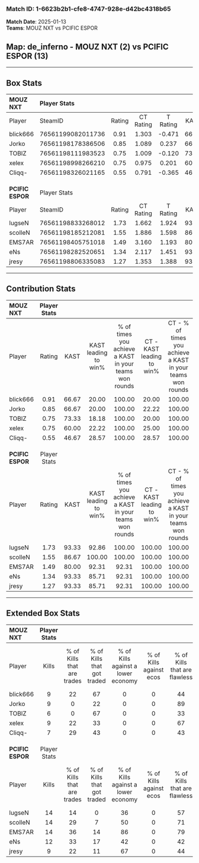 ### Match ID: 1-6623b2b1-cfe8-4747-928e-d42bc4318b65  
**Match Date**: 2025-01-13  
**Teams**: MOUZ NXT vs PCIFIC ESPOR  

## **Map**: de_inferno - MOUZ NXT (2) vs PCIFIC ESPOR (13)  
---  

## Box Stats  

| **MOUZ NXT**     | Player Stats      |        |           |          |       |      |       |         |        |      |     |
| :- | :- | :-: | :-: | :-: | :-: | :-: | :-: | :-: | :-: | :-: | :-: |
| Player           | SteamID           | Rating | CT Rating | T Rating | KAST  | ADR  | Kills | Assists | Deaths | K/D  | HS% |
| blick666         | 76561199082011736 |  0.91  |   1.303   |  -0.471  | 66.67 | 78.2 |   9   |    3    |   12   | 0.75 | 33  |
| Jorko            | 76561198178386506 |  0.85  |   1.089   |  0.237   | 66.67 | 58.3 |   9   |    3    |   12   | 0.75 | 44  |
| TOBlZ            | 76561198111983523 |  0.75  |   1.009   |  -0.120  | 73.33 | 73.5 |   6   |   10    |   14   | 0.43 | 16  |
| xelex            | 76561198998266210 |  0.75  |   0.975   |  0.201   | 60.00 | 56.1 |   9   |    2    |   13   | 0.69 | 55  |
| Cliqq-           | 76561198326021165 |  0.55  |   0.791   |  -0.365  | 46.67 | 52.9 |   7   |    1    |   12   | 0.58 | 57  |
|                  |                   |        |           |          |       |      |       |         |        |      |     |
|                  |                   |        |           |          |       |      |       |         |        |      |     |
|                  |                   |        |           |          |       |      |       |         |        |      |     |
| **PCIFIC ESPOR** | Player Stats      |        |           |          |       |      |       |         |        |      |     |
| Player           | SteamID           | Rating | CT Rating | T Rating | KAST  | ADR  | Kills | Assists | Deaths | K/D  | HS% |
| lugseN           | 76561198833268012 |  1.73  |   1.662   |  1.924   | 93.33 | 96.1 |  14   |    7    |   5    | 2.80 | 50  |
| scolleN          | 76561198185212081 |  1.55  |   1.886   |  1.598   | 86.67 | 88.5 |  14   |    2    |   7    | 2.00 | 50  |
| EMS7AR           | 76561198405751018 |  1.49  |   3.160   |  1.193   | 80.00 | 93.6 |  14   |    8    |   9    | 1.56 | 42  |
| eNs              | 76561198282520651 |  1.34  |   2.117   |  1.451   | 93.33 | 71.9 |  12   |    4    |   10   | 1.20 | 83  |
| jresy            | 76561198806335083 |  1.27  |   1.353   |  1.388   | 93.33 | 85.0 |   9   |    9    |   9    | 1.00 | 55  |
---  

## Contribution Stats  

| **MOUZ NXT**     | Player Stats |       |                      |                                                        |                           |                                                             |                          |                                                            |
| :- | :-: | :-: | :-: | :-: | :-: | :-: | :-: | :-: |
| Player           |    Rating    | KAST  | KAST leading to win% | % of times you achieve a KAST in your teams won rounds | CT - KAST leading to win% | CT - % of times you achieve a KAST in your teams won rounds | T - KAST leading to win% | T - % of times you achieve a KAST in your teams won rounds |
| blick666         |     0.91     | 66.67 |        20.00         |                         100.00                         |           20.00           |                           100.00                            |           0.00           |                            0.00                            |
| Jorko            |     0.85     | 66.67 |        20.00         |                         100.00                         |           22.22           |                           100.00                            |           0.00           |                            0.00                            |
| TOBlZ            |     0.75     | 73.33 |        18.18         |                         100.00                         |           20.00           |                           100.00                            |           0.00           |                            0.00                            |
| xelex            |     0.75     | 60.00 |        22.22         |                         100.00                         |           25.00           |                           100.00                            |           0.00           |                            0.00                            |
| Cliqq-           |     0.55     | 46.67 |        28.57         |                         100.00                         |           28.57           |                           100.00                            |           0.00           |                            0.00                            |
|                  |              |       |                      |                                                        |                           |                                                             |                          |                                                            |
|                  |              |       |                      |                                                        |                           |                                                             |                          |                                                            |
|                  |              |       |                      |                                                        |                           |                                                             |                          |                                                            |
| **PCIFIC ESPOR** | Player Stats |       |                      |                                                        |                           |                                                             |                          |                                                            |
| Player           |    Rating    | KAST  | KAST leading to win% | % of times you achieve a KAST in your teams won rounds | CT - KAST leading to win% | CT - % of times you achieve a KAST in your teams won rounds | T - KAST leading to win% | T - % of times you achieve a KAST in your teams won rounds |
| lugseN           |     1.73     | 93.33 |        92.86         |                         100.00                         |          100.00           |                           100.00                            |          90.91           |                           100.00                           |
| scolleN          |     1.55     | 86.67 |        100.00        |                         100.00                         |          100.00           |                           100.00                            |          100.00          |                           100.00                           |
| EMS7AR           |     1.49     | 80.00 |        92.31         |                         92.31                          |          100.00           |                           100.00                            |          90.00           |                           90.00                            |
| eNs              |     1.34     | 93.33 |        85.71         |                         92.31                          |          100.00           |                           100.00                            |          81.82           |                           90.00                            |
| jresy            |     1.27     | 93.33 |        85.71         |                         92.31                          |          100.00           |                           100.00                            |          81.82           |                           90.00                            |
---  

## Extended Box Stats  

| **MOUZ NXT**     | Player Stats |                            |                            |                                    |                         |                              |                                 |        |                             |                                     |                          |                               |                            |
| :- | :-: | :-: | :-: | :-: | :-: | :-: | :-: | :-: | :-: | :-: | :-: | :-: | :-: |
| Player           |    Kills     | % of Kills that are trades | % of Kills that got traded | % of Kills against a lower economy | % of Kills against ecos | % of Kills that are flawless | % of Kills that are close duels | Deaths | % of Deaths that get traded | % of Deaths against a lower economy | % of Deaths against ecos | % of Deaths that are flawless | % of Deaths that are close |
| blick666         |      9       |             22             |             67             |                 0                  |            0            |              44              |               11                |   12   |              8              |                  0                  |            0             |              67               |             8              |
| Jorko            |      9       |             0              |             22             |                 0                  |            0            |              89              |                0                |   12   |             17              |                  0                  |            0             |              75               |             8              |
| TOBlZ            |      6       |             0              |             67             |                 0                  |            0            |              33              |                0                |   14   |              7              |                  0                  |            0             |              50               |             14             |
| xelex            |      9       |             22             |             33             |                 0                  |            0            |              67              |                0                |   13   |             15              |                  0                  |            0             |              46               |             0              |
| Cliqq-           |      7       |             29             |             43             |                 0                  |            0            |              43              |               14                |   12   |              0              |                  0                  |            0             |              67               |             0              |
|                  |              |                            |                            |                                    |                         |                              |                                 |        |                             |                                     |                          |                               |                            |
|                  |              |                            |                            |                                    |                         |                              |                                 |        |                             |                                     |                          |                               |                            |
|                  |              |                            |                            |                                    |                         |                              |                                 |        |                             |                                     |                          |                               |                            |
| **PCIFIC ESPOR** | Player Stats |                            |                            |                                    |                         |                              |                                 |        |                             |                                     |                          |                               |                            |
| Player           |    Kills     | % of Kills that are trades | % of Kills that got traded | % of Kills against a lower economy | % of Kills against ecos | % of Kills that are flawless | % of Kills that are close duels | Deaths | % of Deaths that get traded | % of Deaths against a lower economy | % of Deaths against ecos | % of Deaths that are flawless | % of Deaths that are close |
| lugseN           |      14      |             14             |             0              |                 36                 |            0            |              57              |                7                |   5    |             80              |                 60                  |            0             |              40               |             20             |
| scolleN          |      14      |             29             |             7              |                 50                 |            0            |              71              |                0                |   7    |             43              |                 43                  |            0             |              43               |             0              |
| EMS7AR           |      14      |             36             |             14             |                 86                 |            0            |              79              |                0                |   9    |             11              |                 33                  |            0             |              56               |             11             |
| eNs              |      12      |             33             |             17             |                 42                 |            0            |              42              |                8                |   10   |             70              |                 60                  |            0             |              70               |             0              |
| jresy            |      9       |             22             |             11             |                 67                 |            0            |              44              |               22                |   9    |             33              |                 56                  |            0             |              67               |             0              |
